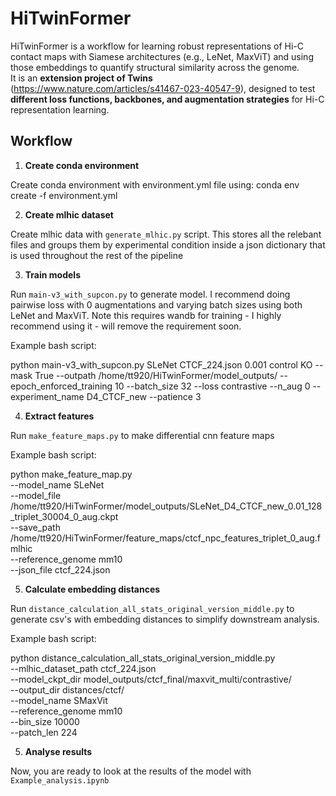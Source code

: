 # HiTwinFormer

HiTwinFormer is a workflow for learning robust representations of Hi-C contact maps with Siamese architectures (e.g., LeNet, MaxViT) and using those embeddings to quantify structural similarity across the genome.  
It is an **extension project of Twins** (https://www.nature.com/articles/s41467-023-40547-9), designed to test **different loss functions, backbones, and augmentation strategies** for Hi-C representation learning.

## Workflow

1. **Create conda environment**

Create conda environment with environment.yml file using: conda env create -f environment.yml

2. **Create mlhic dataset**

Create mlhic data with `generate_mlhic.py` script. This stores all the relebant files and groups them by experimental condition inside a json dictionary that is used throughout the rest of the pipeline

3. **Train models**

Run `main-v3_with_supcon.py` to generate model. I recommend doing pairwise loss with 0 augmentations and varying batch sizes using both LeNet and MaxViT. Note this requires wandb for training - I highly recommend using it - will remove the requirement soon.

Example bash script:

python main-v3_with_supcon.py SLeNet CTCF_224.json 0.001 control KO --mask True --outpath /home/tt920/HiTwinFormer/model_outputs/ --epoch_enforced_training 10 --batch_size 32 --loss contrastive --n_aug 0 --experiment_name D4_CTCF_new --patience 3

4. **Extract features**

Run `make_feature_maps.py` to make differential cnn feature maps

Example bash script: 

python make_feature_map.py \
    --model_name SLeNet \
    --model_file /home/tt920/HiTwinFormer/model_outputs/SLeNet_D4_CTCF_new_0.01_128_triplet_30004_0_aug.ckpt \
    --save_path /home/tt920/HiTwinFormer/feature_maps/ctcf_npc_features_triplet_0_aug.fmlhic \
    --reference_genome mm10 \
    --json_file ctcf_224.json

5. **Calculate embedding distances**

Run `distance_calculation_all_stats_original_version_middle.py` to generate csv's with embedding distances to simplify downstream analysis.

Example bash script: 

python distance_calculation_all_stats_original_version_middle.py \
  --mlhic_dataset_path ctcf_224.json \
  --model_ckpt_dir model_outputs/ctcf_final/maxvit_multi/contrastive/ \
  --output_dir distances/ctcf/ \
  --model_name SMaxVit \
  --reference_genome mm10 \
  --bin_size 10000 \
  --patch_len 224 

5. **Analyse results**

Now, you are ready to look at the results of the model with `Example_analysis.ipynb`



